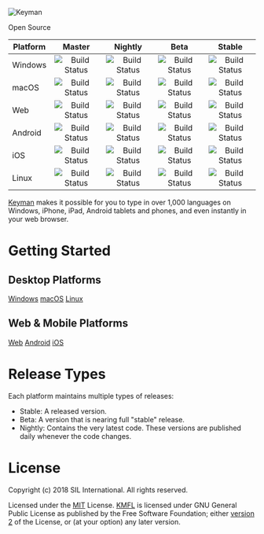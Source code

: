 ![Keyman](https://keyman.com/cdn/dev/img/logo2.png) 

Open Source

[comment]: # (CI Build statuses)

| Platform  | Master | Nightly | Beta | Stable |
| --------  | :----: | :-----: | :--: | :----: |
| Windows   | ![Build Status](https://build.palaso.org/app/rest/builds/buildType:(id:Keyman_Build)/statusIcon) | ![Build Status](https://build.palaso.org/app/rest/builds/buildType:(id:KeymanDesktop_Nightly)/statusIcon) | ![Build Status](https://build.palaso.org/app/rest/builds/buildType:(id:KeymanDesktop_Beta)/statusIcon)| ![Build Status](https://build.palaso.org/app/rest/builds/buildType:(id:KeymanDesktop_Stable),branch:(default:false)/statusIcon) |
| macOS    | ![Build Status](https://build.palaso.org/app/rest/builds/buildType:(id:KeymanMac_Master)/statusIcon) | ![Build Status](https://build.palaso.org/app/rest/builds/buildType:(id:KeymanMac_Nightly)/statusIcon) | ![Build Status](https://build.palaso.org/app/rest/builds/buildType:(id:KeymanMac_Beta)/statusIcon)| ![Build Status](https://build.palaso.org/app/rest/builds/buildType:(id:KeymanMac_Stable),branch:(default:false)/statusIcon) |
| Web       | ![Build Status](https://build.palaso.org/app/rest/builds/buildType:(id:Keymanweb_Build)/statusIcon) | ![Build Status](https://build.palaso.org/app/rest/builds/buildType:(id:Keymanweb_Nightly)/statusIcon) | ![Build Status](https://build.palaso.org/app/rest/builds/buildType:(id:Keymanweb_Beta)/statusIcon) | ![Build Status](https://build.palaso.org/app/rest/builds/buildType:(id:Keymanweb_Stable),branch:(default:false)/statusIcon)|
| Android   | ![Build Status](https://build.palaso.org/app/rest/builds/buildType:(id:KeymanAndroid_Build)/statusIcon) | ![Build Status](https://build.palaso.org/app/rest/builds/buildType:(id:KeymanAndroid_NightlyAlpha)/statusIcon) | ![Build Status](https://build.palaso.org/app/rest/builds/buildType:(id:KeymanAndroid_Beta)/statusIcon) | ![Build Status](https://build.palaso.org/app/rest/builds/buildType:(id:KeymanAndroid_Stable),branch:(default:false)/statusIcon) |
| iOS   | ![Build Status](https://build.palaso.org/app/rest/builds/buildType:(id:Keyman_iOS_Master)/statusIcon) | ![Build Status](https://build.palaso.org/app/rest/builds/buildType:(id:Keyman_iOS_Nightly)/statusIcon) | ![Build Status](https://build.palaso.org/app/rest/builds/buildType:(id:Keyman_iOS_Beta)/statusIcon) | ![Build Status](https://build.palaso.org/app/rest/builds/buildType:(id:Keyman_iOS_Stable),branch:(default:false)/statusIcon) |
| Linux   | ![Build Status](https://build.palaso.org/app/rest/builds/buildType:(id:KeymanLinux_Master)/statusIcon) | ![Build Status](https://build.palaso.org/app/rest/builds/buildType:(id:KeymanLinux_Nightly)/statusIcon) | ![Build Status](https://build.palaso.org/app/rest/builds/buildType:(id:KeymanLinux_Beta)/statusIcon) | ![Build Status](https://build.palaso.org/app/rest/builds/buildType:(id:KeymanLinux_Stable),branch:(default:false)/statusIcon) |

[Keyman](https://keyman.com) makes it possible for you to type in over 1,000 languages on Windows, iPhone, iPad, Android tablets and phones, and even instantly in your web browser.

# Getting Started

## Desktop Platforms ##
[Windows](./windows/src/README.md)
[macOS](./mac/README.md)
[Linux](./linux/README.md)

## Web & Mobile Platforms ##
[Web](./web/README.md)
[Android](./android/README.md)
[iOS](./ios/README.md)

# Release Types

Each platform maintains multiple types of releases:

* Stable: A released version.
* Beta: A version that is nearing full "stable" release.
* Nightly: Contains the very latest code. These versions are published daily whenever the code changes.

# License

Copyright (c) 2018 SIL International. All rights reserved.

Licensed under the [MIT](./windows/src/LICENSE.md) License.
[KMFL](./linux) is licensed under GNU General Public License as published by the Free Software Foundation; either [version 2](./linux/libkmfl/COPYING) of the License, or (at your option) any later version.

